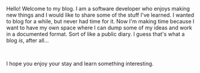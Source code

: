 Hello! Welcome to my blog. I am a software developer who enjoys making new
things and I would like to share some of the stuff I've learned. I wanted to
blog for a while, but never had time for it. Now I'm making time because I want
to have my own space where I can dump some of my ideas and work in a documented
format. Sort of like a public diary. I guess that's what a blog *is*, after
all...

 

I hope you enjoy your stay and learn something interesting.
